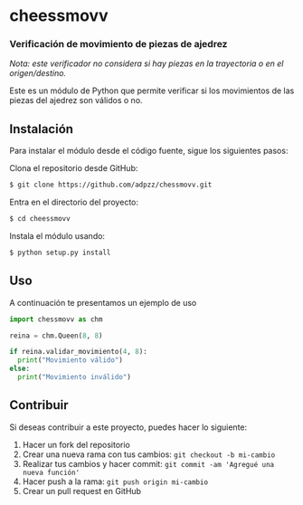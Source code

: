 # cheessmovv

### Verificación de movimiento de piezas de ajedrez
*Nota: este verificador no considera si hay piezas en la trayectoria o en el origen/destino.*


Este es un módulo de Python que permite verificar si los movimientos de las piezas del ajedrez son válidos o no. 

## Instalación

Para instalar el módulo desde el código fuente, sigue los siguientes pasos:

Clona el repositorio desde GitHub:

```bash
$ git clone https://github.com/adpzz/chessmovv.git
```
Entra en el directorio del proyecto:

```bash
$ cd cheessmovv
```

Instala el módulo usando:

```bash
$ python setup.py install
```
## Uso

A continuación te presentamos un ejemplo de uso

```python
import chessmovv as chm

reina = chm.Queen(8, 8)

if reina.validar_movimiento(4, 8):
  print("Movimiento válido")
else:
  print("Movimiento inválido")
```

## Contribuir

Si deseas contribuir a este proyecto, puedes hacer lo siguiente:

1. Hacer un fork del repositorio
2. Crear una nueva rama con tus cambios: `git checkout -b mi-cambio`
3. Realizar tus cambios y hacer commit: `git commit -am 'Agregué una nueva función'`
4. Hacer push a la rama: `git push origin mi-cambio`
5. Crear un pull request en GitHub
